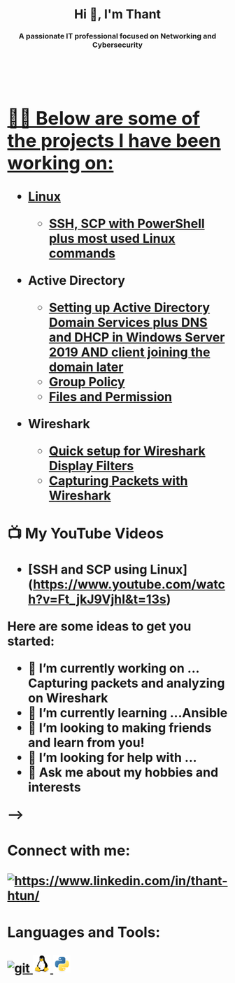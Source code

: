 <h1 align="center">Hi 👋, I'm Thant </h1>
<h3 align="center">A passionate IT professional focused on Networking and Cybersecurity </h3>

<h1><br/><a href="https://github.com/thant-htun">
<h2>👨‍💻 Below are some of the projects I have been working on:</h2>


- <b>Linux</b>
  - [SSH, SCP with PowerShell plus most used Linux commands](https://github.com/thant-htun/Linux)
    
- <b>Active Directory 
  - [Setting up Active Directory Domain Services plus DNS and DHCP in Windows Server 2019 AND client joining the domain later](https://github.com/thant-htun/Active-Directory-Users-DHCP)
  - [Group Policy](https://github.com/....)
  - [Files and Permission](https://github.com/...)
- <b>Wireshark</b>
  - [Quick setup for Wireshark Display Filters](https://github.com/....)
  - [Capturing Packets with Wireshark](https://github.com/....)

<h3>📺 My YouTube Videos</h3>

- [SSH and SCP using Linux] (https://www.youtube.com/watch?v=Ft_jkJ9VjhI&t=13s)

Here are some ideas to get you started:

- 🔭 I’m currently working on ... Capturing packets and analyzing on Wireshark 
- 🌱 I’m currently learning ...Ansible
- 👯 I’m looking to making friends and learn from you!
- 🤔 I’m looking for help with ...
- 💬 Ask me about my hobbies and interests

-->


<h3 align="left">Connect with me:</h3>
<p align="left">
<a href="https://linkedin.com/in/thant-htun/" target="blank"><img align="center" src="https://raw.githubusercontent.com/rahuldkjain/github-profile-readme-generator/master/src/images/icons/Social/linked-in-alt.svg" alt="https://www.linkedin.com/in/thant-htun/" height="30" width="40" /></a>
</p>

<h3 align="left">Languages and Tools:</h3>
<p align="left"> <a href="https://git-scm.com/" target="_blank" rel="noreferrer"> <img src="https://www.vectorlogo.zone/logos/git-scm/git-scm-icon.svg" alt="git" width="40" height="40"/> </a> <a href="https://www.linux.org/" target="_blank" rel="noreferrer"> <img src="https://raw.githubusercontent.com/devicons/devicon/master/icons/linux/linux-original.svg" alt="linux" width="40" height="40"/> </a> <a href="https://www.python.org" target="_blank" rel="noreferrer"> <img src="https://raw.githubusercontent.com/devicons/devicon/master/icons/python/python-original.svg" alt="python" width="40" height="40"/> </a> </p>
